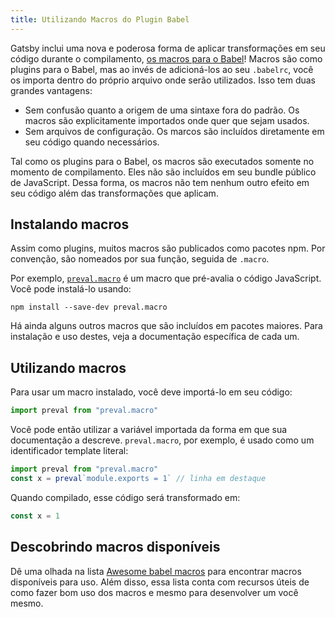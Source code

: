 ```yaml
---
title: Utilizando Macros do Plugin Babel
---
```


Gatsby inclui uma nova e poderosa forma de aplicar transformações em seu código durante o compilamento, [os macros para o Babel](https://github.com/kentcdodds/babel-plugin-macros)! Macros são como plugins para o Babel, mas ao invés de adicioná-los ao seu `.babelrc`, você os importa dentro do próprio arquivo onde serão utilizados. Isso tem duas grandes vantagens:

- Sem confusão quanto a origem de uma sintaxe fora do padrão. Os macros são explicitamente importados onde quer que sejam usados.
- Sem arquivos de configuração. Os marcos são incluídos diretamente em seu código quando necessários.

Tal como os plugins para o Babel, os macros são executados somente no momento de compilamento. Eles não são incluídos em seu bundle público de JavaScript. Dessa forma, os macros não tem nenhum outro efeito em seu código além das transformações que aplicam.

## Instalando macros

Assim como plugins, muitos macros são publicados como pacotes npm. Por convenção, são nomeados por sua função, seguida de `.macro`.

Por exemplo, [`preval.macro`](https://www.npmjs.com/package/preval.macro) é um macro que pré-avalia o código JavaScript. Você pode instalá-lo usando:

```shell
npm install --save-dev preval.macro
```

Há ainda alguns outros macros que são incluídos em pacotes maiores. Para instalação e uso destes, veja a documentação específica de cada um.

## Utilizando macros

Para usar um macro instalado, você deve importá-lo em seu código:

```javascript
import preval from "preval.macro"
```

Você pode então utilizar a variável importada da forma em que sua documentação a descreve. `preval.macro`, por exemplo, é usado como um identificador template literal:

```javascript
import preval from "preval.macro"
const x = preval`module.exports = 1` // linha em destaque
```

Quando compilado, esse código será transformado em:

```javascript
const x = 1
```

## Descobrindo macros disponíveis

Dê uma olhada na lista [Awesome babel macros](https://github.com/jgierer12/awesome-babel-macros) para encontrar macros disponíveis para uso. Além disso, essa lista conta com recursos úteis de como fazer bom uso dos macros e mesmo para desenvolver um você mesmo.
